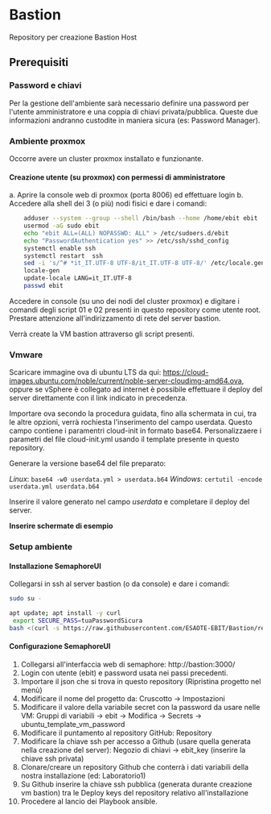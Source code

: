 # Bastion
Repository per creazione Bastion Host


## Prerequisiti

### Password e chiavi
Per la gestione dell'ambiente sarà necessario definire una password per l'utente amministratore e una coppia di chiavi privata/pubblica. 
Queste due informazioni andranno custodite in maniera sicura (es: Password Manager).

### Ambiente proxmox
Occorre avere un cluster proxmox installato e funzionante.

#### Creazione utente (su proxmox) con permessi di amministratore
a. Aprire la console web di proxmox (porta 8006) ed effettuare login
b. Accedere alla shell dei 3 (o più) nodi fisici e dare i comandi:
```bash
    adduser --system --group --shell /bin/bash --home /home/ebit ebit
    usermod -aG sudo ebit
    echo "ebit ALL=(ALL) NOPASSWD: ALL" > /etc/sudoers.d/ebit
    echo "PasswordAuthentication yes" >> /etc/ssh/sshd_config 
    systemctl enable ssh
    systemctl restart  ssh
    sed -i 's/^# *it_IT.UTF-8 UTF-8/it_IT.UTF-8 UTF-8/' /etc/locale.gen
    locale-gen
    update-locale LANG=it_IT.UTF-8
    passwd ebit
```

Accedere in console (su uno dei nodi del cluster proxmox) e digitare i comandi degli script 01 e 02 presenti in questo repository come utente root.
Prestare attenzione all'indirizzamento di rete del server bastion.

Verrà create la VM bastion attraverso gli script presenti.


### Vmware
Scaricare immagine ova di ubuntu LTS da qui: https://cloud-images.ubuntu.com/noble/current/noble-server-cloudimg-amd64.ova, oppure se vSphere è collegato ad internet è possibile effettuare il deploy del server direttamente con il link indicato in precedenza.

Importare ova secondo la procedura guidata, fino alla schermata in cui, tra le altre opzioni, verrà rochiesta l'inserimento del campo userdata.
Questo campo contiene i paramentri cloud-init in formato base64. Personalizzaere i parametri del file cloud-init.yml usando il template presente in questo repository.

Generare la versione base64 del file preparato:

_Linux_: ``` base64 -w0 userdata.yml > userdata.b64 ```
_Windows_: ``` certutil -encode userdata.yml userdata.b64 ```

Inserire il valore generato nel campo _userdata_ e completare il deploy del server.

**Inserire schermate di esempio**

### Setup ambiente

#### Installazione SemaphoreUI
Collegarsi in ssh al server bastion (o da console) e dare i comandi:
```bash
sudo su -

apt update; apt install -y curl
 export SECURE_PASS=tuaPasswordSicura
bash <(curl -s https://raw.githubusercontent.com/ESAOTE-EBIT/Bastion/refs/heads/main/02_semaphore_ui.sh)"
```

#### Configurazione SemaphoreUI
1. Collegarsi all'interfaccia web di semaphore: http://bastion:3000/
2. Login con utente (ebit) e password usata nei passi precedenti.
3. Importare il json che si trova in questo repository (Ripristina progetto nel menù)
4. Modificare il nome del progetto da: Cruscotto -> Impostazioni
5. Modificare il valore della variabile secret con la password da usare nelle VM: Gruppi di variabili -> ebit -> Modifica -> Secrets ->  ubuntu_template_vm_password
6. Modificare il puntamento al repository GitHub: Repository
7. Modificare la chiave ssh per accesso a Github (usare quella generata nella creazione del server): Negozio di chiavi -> ebit_key (inserire la chiave ssh privata)
8. Clonare/creare un repository Github che conterrà i dati variabili della nostra installazione (ed: Laboratorio1)
9. Su Github inserire la chiave ssh pubblica (generata durante creazione vm bastion) tra le Deploy keys del repository relativo all'installazione
10. Procedere al lancio dei Playbook ansible.



